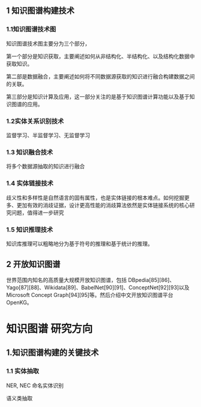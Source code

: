 ## 1 知识图谱构建技术

### 1.1知识图谱技术图

知识图谱技术图主要分为三个部分，

第一个部分是知识获取，主要阐述如何从非结构化、半结构化、以及结构化数据中获取知识。

第二部是数据融合，主要阐述如何将不同数据源获取的知识进行融合构建数据之间的关联。

第三部分是知识计算及应用，这一部分关注的是基于知识图谱计算功能以及基于知识图谱的应用。

### 1.2**实体关系识别技术**

监督学习、半监督学习、无监督学习

### 1.3 知识融合技术

将多个数据源抽取的知识进行融合

### 1.4 **实体链接技术**

歧义性和多样性是自然语言的固有属性，也是实体链接的根本难点。如何挖掘更多、更加有效的消歧证据，设计更高性能的消歧算法依然是实体链接系统的核心研究问题，值得进一步研究

### 1.5 **知识推理技术**

知识库推理可以粗略地分为基于符号的推理和基于统计的推理。

## 2 开放知识图谱

世界范围内知名的高质量大规模开放知识图谱，包括 DBpedia[85][86]、Yago[87][88]、Wikidata[89]、BabelNet[90][91]、ConceptNet[92][93]以及Microsoft Concept Graph[94][95]等。然后介绍中文开放知识图谱平台 OpenKG。

# 知识图谱 研究方向

## 1.知识图谱构建的关键技术

### 1.1 实体抽取

NER, NEC 命名实体识别

语义类抽取